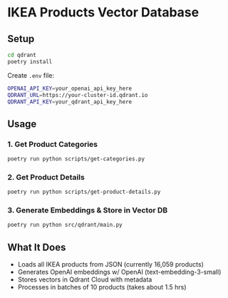 # IKEA Products Vector Database

## Setup

```bash
cd qdrant
poetry install
```

Create `.env` file:
```bash
OPENAI_API_KEY=your_openai_api_key_here
QDRANT_URL=https://your-cluster-id.qdrant.io
QDRANT_API_KEY=your_qdrant_api_key_here
```

## Usage

### 1. Get Product Categories
```bash
poetry run python scripts/get-categories.py
```

### 2. Get Product Details
```bash
poetry run python scripts/get-product-details.py
```

### 3. Generate Embeddings & Store in Vector DB
```bash
poetry run python src/qdrant/main.py
```

## What It Does

- Loads all IKEA products from JSON (currently 16,059 products)
- Generates OpenAI embeddings w/ OpenAI (text-embedding-3-small)
- Stores vectors in Qdrant Cloud with metadata
- Processes in batches of 10 products (takes about 1.5 hrs)
